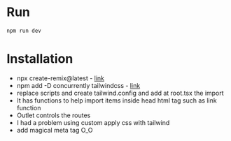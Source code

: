 # Run

```sh
npm run dev
```

# Installation

- npx create-remix@latest - [link](https://remix.run/docs/en/v1/tutorials/jokes#generating-a-new-remix-project)
- npm add -D concurrently tailwindcss - [link](https://remix.run/docs/en/v1/guides/styling#tailwind)
- replace scripts and create tailwind.config and add at root.tsx the import
- It has functions to help import items inside head html tag such as link function
- Outlet controls the routes
- I had a problem using custom apply css with tailwind
- add magical meta tag O_O
